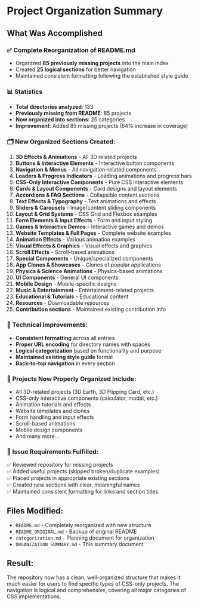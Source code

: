 # Project Organization Summary

## What Was Accomplished

### ✅ Complete Reorganization of README.md
- Organized **85 previously missing projects** into the main index
- Created **25 logical sections** for better navigation
- Maintained consistent formatting following the established style guide

### 📊 Statistics
- **Total directories analyzed**: 133
- **Previously missing from README**: 85 projects
- **Now organized into sections**: 25 categories
- **Improvement**: Added 85 missing projects (64% increase in coverage)

### 🗂️ New Organized Sections Created:

1. **3D Effects & Animations** - All 3D related projects
2. **Buttons & Interactive Elements** - Interactive button components
3. **Navigation & Menus** - All navigation-related components
4. **Loaders & Progress Indicators** - Loading animations and progress bars
5. **CSS-Only Interactive Components** - Pure CSS interactive elements
6. **Cards & Layout Components** - Card designs and layout elements
7. **Accordions & FAQ Sections** - Collapsible content sections
8. **Text Effects & Typography** - Text animations and effects
9. **Sliders & Carousels** - Image/content sliding components
10. **Layout & Grid Systems** - CSS Grid and Flexbox examples
11. **Form Elements & Input Effects** - Form and input styling
12. **Games & Interactive Demos** - Interactive games and demos
13. **Website Templates & Full Pages** - Complete website examples
14. **Animation Effects** - Various animation examples
15. **Visual Effects & Graphics** - Visual effects and graphics
16. **Scroll Effects** - Scroll-based animations
17. **Special Components** - Unique/specialized components
18. **App Clones & Showcases** - Clones of popular applications
19. **Physics & Science Animations** - Physics-based animations
20. **UI Components** - General UI components
21. **Mobile Design** - Mobile-specific designs
22. **Music & Entertainment** - Entertainment-related projects
23. **Educational & Tutorials** - Educational content
24. **Resources** - Downloadable resources
25. **Contribution sections** - Maintained existing contribution info

### 🔧 Technical Improvements:
- **Consistent formatting** across all entries
- **Proper URL encoding** for directory names with spaces
- **Logical categorization** based on functionality and purpose
- **Maintained existing style guide** format
- **Back-to-top navigation** in every section

### 📁 Projects Now Properly Organized Include:
- All 3D-related projects (3D Earth, 3D Flipping Card, etc.)
- CSS-only interactive components (calculator, modal, etc.)
- Animation tutorials and effects
- Website templates and clones
- Form handling and input effects
- Scroll-based animations
- Mobile design components
- And many more...

### 🎯 Issue Requirements Fulfilled:
✅ Reviewed repository for missing projects  
✅ Added useful projects (skipped broken/duplicate examples)  
✅ Placed projects in appropriate existing sections  
✅ Created new sections with clear, meaningful names  
✅ Maintained consistent formatting for links and section titles  

## Files Modified:
- `README.md` - Completely reorganized with new structure
- `README_ORIGINAL.md` - Backup of original README
- `categorization.md` - Planning document for organization
- `ORGANIZATION_SUMMARY.md` - This summary document

## Result:
The repository now has a clean, well-organized structure that makes it much easier for users to find specific types of CSS-only projects. The navigation is logical and comprehensive, covering all major categories of CSS implementations.
